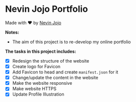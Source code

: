# Nevin Jojo Portfolio

Made with ❤️ by [Nevin Jojo](https://github.com/nevinjojo)

**Notes:**
- The aim of this project is to re-develop my online portfolio

**The tasks in this project includes:**
- [x] Redesign the structure of the website
- [x] Create logo for Favicon
- [x] Add Favicon to head and create `manifest.json` for it
- [x] Change/update the content in the website
- [x] Make the website responsive
- [x] Make website HTTPS
- [x] Update Profile Illustration
